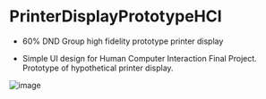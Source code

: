 # PrinterDisplayPrototypeHCI
- 60% DND Group high fidelity prototype printer display

- Simple UI design for Human Computer Interaction Final Project. Prototype of hypothetical printer display.

![image](https://user-images.githubusercontent.com/79951334/230181650-dae870e9-0e4b-4bed-bade-c7c54586f5f9.png)

